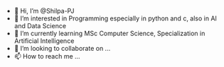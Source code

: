- 👋 Hi, I’m @Shilpa-PJ
- 👀 I’m interested in Programming especially in python and c, also in AI and Data Science
- 🌱 I’m currently learning MSc Computer Science, Specialization in Artificial Intelligence
- 💞️ I’m looking to collaborate on ...
- 📫 How to reach me ...

<!---
Shilpa-PJ/Shilpa-PJ is a ✨ special ✨ repository because its `README.md` (this file) appears on your GitHub profile.
You can click the Preview link to take a look at your changes.
--->
